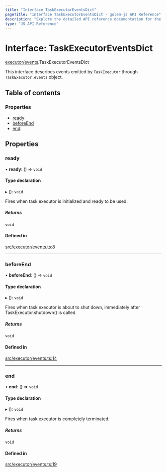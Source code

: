 ```yaml
---
title: "Interface TaskExecutorEventsDict"
pageTitle: "Interface TaskExecutorEventsDict - golem-js API Reference"
description: "Explore the detailed API reference documentation for the Interface TaskExecutorEventsDict within the golem-js SDK for the Golem Network."
type: "JS API Reference"
---
```

# Interface: TaskExecutorEventsDict

[executor/events](../modules/executor_events).TaskExecutorEventsDict

This interface describes events emitted by `TaskExecutor` through `TaskExecutor.events` object.

## Table of contents

### Properties

- [ready](executor_events.TaskExecutorEventsDict#ready)
- [beforeEnd](executor_events.TaskExecutorEventsDict#beforeend)
- [end](executor_events.TaskExecutorEventsDict#end)

## Properties

### ready

• **ready**: () => `void`

#### Type declaration

▸ (): `void`

Fires when task executor is initialized and ready to be used.

##### Returns

`void`

#### Defined in

[src/executor/events.ts:8](https://github.com/golemfactory/golem-js/blob/c2379e3/src/executor/events.ts#L8)

___

### beforeEnd

• **beforeEnd**: () => `void`

#### Type declaration

▸ (): `void`

Fires when task executor is about to shut down, immediately after TaskExecutor.shutdown() is called.

##### Returns

`void`

#### Defined in

[src/executor/events.ts:14](https://github.com/golemfactory/golem-js/blob/c2379e3/src/executor/events.ts#L14)

___

### end

• **end**: () => `void`

#### Type declaration

▸ (): `void`

Fires when task executor is completely terminated.

##### Returns

`void`

#### Defined in

[src/executor/events.ts:19](https://github.com/golemfactory/golem-js/blob/c2379e3/src/executor/events.ts#L19)
